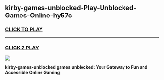 
## kirby-games-unblocked-Play-Unblocked-Games-Online-hy57c
<h3>
<a href="https://premium76.site?title=kirby-games-unblocked&ref=25A">CLICK TO PLAY</a></h3>
<hr>

<h3>
<a href="https://premium76.site?title=kirby-games-unblocked&ref=25A">CLICK 2 PLAY</a>
  
</h3>

<a href="https://premium76.site?title=kirby-games-unblocked&ref=25A"><img src="https://clearcache.store/games.png"></a>


**kirby-games-unblocked games unblocked: Your Gateway to Fun and Accessible Online Gaming**
